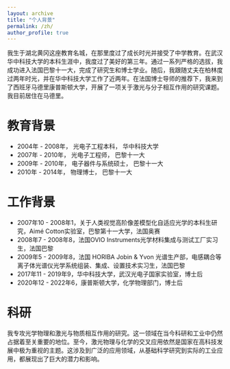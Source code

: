 ```yaml
---
layout: archive
title: "个人背景"
permalink: /zh/
author_profile: true
---
```


我生于湖北黄冈这座教育名城，在那里度过了成长时光并接受了中学教育。在武汉华中科技大学的本科生涯中，我度过了美好的第三年。通过一系列严格的选拔，我成功进入法国巴黎十一大，完成了研究生和博士学业。随后，我跟随丈夫在柏林度过两年时光，并在华中科技大学工作了近两年。在法国博士导师的推荐下，我来到了西班牙马德里康普斯顿大学，开展了一项关于激光与分子相互作用的研究课题。我目前居住在马德里。

教育背景
======
- 2004年 - 2008年， 光电子工程本科， 华中科技大学
- 2007年 - 2010年， 光电子工程师， 巴黎十一大
- 2009年 - 2010年， 电子器件与系统硕士， 巴黎十一大
- 2010年 - 2014年， 物理博士， 巴黎十一大

工作背景
======

- 2007年10 - 2008年1，关于人类视觉高阶像差模型化自适应光学的本科生研究，Aimé Cotton实验室，巴黎第十一大学，法国奥赛
- 2008年7 - 2008年8，法国OVIO Instruments光学材料集成与测试工厂实习生，法国巴黎
- 2009年5 - 2009年8，法国 HORIBA Jobin & Yvon 光谱生产部，电感耦合等离子体光谱仪光学系统组装、集成、设置技术实习生，法国巴黎
- 2017年11 - 2019年9，华中科技大学，武汉光电子国家实验室，博士后
- 2020年12 - 2022年6，康普斯顿大学，化学物理部门，博士后

科研
======
我专攻光学物理和激光与物质相互作用的研究。这一领域在当今科研和工业中仍然占据着至关重要的地位。至今，激光物理与化学的交叉应用依然是国家在高科技发展中极为重视的主题。这涉及到广泛的应用领域，从基础科学研究到实际的工业应用，都展现出了巨大的潜力和影响。
